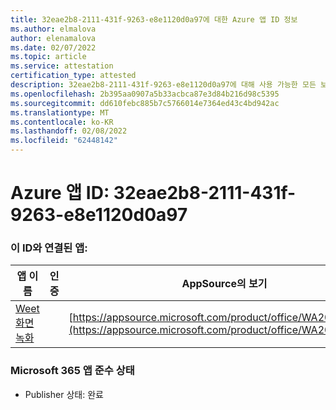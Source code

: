 ```yaml
---
title: 32eae2b8-2111-431f-9263-e8e1120d0a97에 대한 Azure 앱 ID 정보
ms.author: elmalova
author: elenamalova
ms.date: 02/07/2022
ms.topic: article
ms.service: attestation
certification_type: attested
description: 32eae2b8-2111-431f-9263-e8e1120d0a97에 대해 사용 가능한 모든 보안 및 규정 준수 정보입니다.
ms.openlocfilehash: 2b395aa0907a5b33acbca87e3d84b216d98c5395
ms.sourcegitcommit: dd610febc885b7c5766014e7364ed43c4bd942ac
ms.translationtype: MT
ms.contentlocale: ko-KR
ms.lasthandoff: 02/08/2022
ms.locfileid: "62448142"
---
```

# <a name="azure-app-id-32eae2b8-2111-431f-9263-e8e1120d0a97"></a>Azure 앱 ID: 32eae2b8-2111-431f-9263-e8e1120d0a97


### <a name="apps-associated-with-this-id"></a>이 ID와 연결된 앱:
| **앱 이름** | **인증** | **AppSource의 보기** |
|--------------|---------------|-----------------------|
| [Weet 화면 녹화](https://docs.microsoft.com/microsoft-365-app-certification/forward/WA200003284) |  | [https://appsource.microsoft.com/product/office/WA200003284](https://appsource.microsoft.com/product/office/WA200003284) |

### <a name="microsoft-365-app-compliance-status"></a>Microsoft 365 앱 준수 상태
- Publisher 상태: 완료
